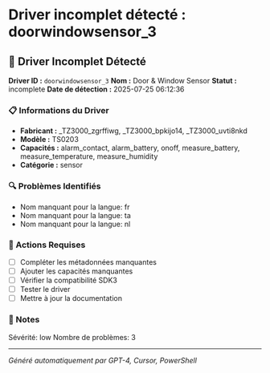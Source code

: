 # Driver incomplet détecté : doorwindowsensor_3

## 🚨 Driver Incomplet Détecté

**Driver ID :** `doorwindowsensor_3`
**Nom :** Door & Window Sensor
**Statut :** incomplete
**Date de détection :** 2025-07-25 06:12:36

### 📋 Informations du Driver
- **Fabricant :** _TZ3000_zgrffiwg, _TZ3000_bpkijo14, _TZ3000_uvti8nkd
- **Modèle :** TS0203
- **Capacités :** alarm_contact, alarm_battery, onoff, measure_battery, measure_temperature, measure_humidity
- **Catégorie :** sensor

### 🔍 Problèmes Identifiés
- Nom manquant pour la langue: fr
- Nom manquant pour la langue: ta
- Nom manquant pour la langue: nl

### 🎯 Actions Requises
- [ ] Compléter les métadonnées manquantes
- [ ] Ajouter les capacités manquantes
- [ ] Vérifier la compatibilité SDK3
- [ ] Tester le driver
- [ ] Mettre à jour la documentation

### 📝 Notes
Sévérité: low
Nombre de problèmes: 3

---
*Généré automatiquement par GPT-4, Cursor, PowerShell*


